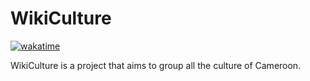 # WikiCulture

[![wakatime](https://wakatime.com/badge/user/7a03d500-b310-4adb-9229-1bb6044d565d/project/018d400a-94d4-4885-9721-a3dfe1621496.svg?style=plastic)](https://wakatime.com/badge/user/7a03d500-b310-4adb-9229-1bb6044d565d/project/018d400a-94d4-4885-9721-a3dfe1621496)

WikiCulture is a project that aims to group all the culture of Cameroon.

<!-- It is a collaboration between [Tomdieu Ivan](https://dhlab.epfl.ch) at UY1 and the [Dr Tapamo](https://www.human-ist.unifr.ch) at the University of yaounde 1. -->
